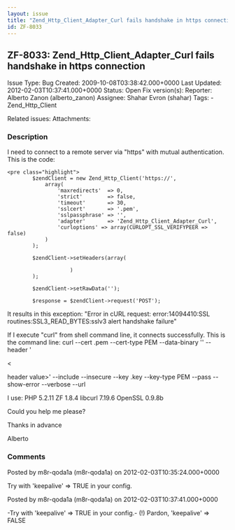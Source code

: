 ```yaml
---
layout: issue
title: "Zend_Http_Client_Adapter_Curl fails handshake in https connection"
id: ZF-8033
---
```


ZF-8033: Zend\_Http\_Client\_Adapter\_Curl fails handshake in https connection
------------------------------------------------------------------------------

 Issue Type: Bug Created: 2009-10-08T03:38:42.000+0000 Last Updated: 2012-02-03T10:37:41.000+0000 Status: Open Fix version(s): 
 Reporter:  Alberto Zanon (alberto\_zanon)  Assignee:  Shahar Evron (shahar)  Tags: - Zend\_Http\_Client
 
 Related issues: 
 Attachments: 
### Description

I need to connect to a remote server via "https" with mutual authentication. This is the code:

 
    <pre class="highlight">
            $zendClient = new Zend_Http_Client('https://',
                array(
                    'maxredirects'  => 0,
                    'strict'        => false,
                    'timeout'       => 30,
                    'sslcert'       => '.pem',
                    'sslpassphrase' => '',
                    'adapter'       => 'Zend_Http_Client_Adapter_Curl',
                    'curloptions' => array(CURLOPT_SSL_VERIFYPEER => false)
                )
            );
    
            $zendClient->setHeaders(array(
                                            
                        )
            );
    
            $zendClient->setRawData('');
    
            $response = $zendClient->request('POST');


It results in this exception: "Error in cURL request: error:14094410:SSL routines:SSL3\_READ\_BYTES:sslv3 alert handshake failure"

If I execute "curl" from shell command line, it connects successfully. This is the command line: curl --cert .pem --cert-type PEM --data-binary '' --header '

<

header value>' --include --insecure --key .key --key-type PEM --pass --show-error --verbose --url

I use: PHP 5.2.11 ZF 1.8.4 libcurl 7.19.6 OpenSSL 0.9.8b

Could you help me please?

Thanks in advance

Alberto

 

 

### Comments

Posted by m8r-qoda1a (m8r-qoda1a) on 2012-02-03T10:35:24.000+0000

Try with 'keepalive' => TRUE in your config.

 

 

Posted by m8r-qoda1a (m8r-qoda1a) on 2012-02-03T10:37:41.000+0000

-Try with 'keepalive' => TRUE in your config.- (!) Pardon, 'keepalive' => FALSE

 

 